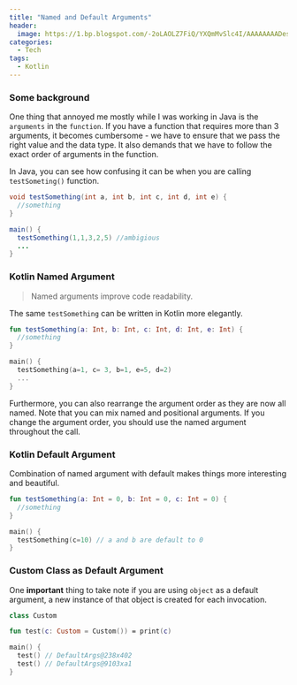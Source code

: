 ```yaml
---
title: "Named and Default Arguments"
header:
  image: https://1.bp.blogspot.com/-2oLAOLZ7FiQ/YXQmMvSlc4I/AAAAAAAADes/KW6u6nxo_vw_-psiFTh5qa1OLBMOw77bwCLcBGAsYHQ/s600/c870x524.jpg
categories:
  - Tech
tags:
  - Kotlin
---
```


### Some background

One thing that annoyed me mostly while I was working in Java is the `arguments` in the `function`. If you have a function that requires more than 3 arguments, it becomes cumbersome - we have to ensure that we pass the right value and the data type. It also demands that we have to follow the exact order of arguments in the function.

In Java, you can see how confusing it can be when you are calling `testSometing()` function.

```java
void testSomething(int a, int b, int c, int d, int e) {
  //something
}

main() {
  testSomething(1,1,3,2,5) //ambigious
  ...
}
```

### Kotlin Named Argument

> Named arguments improve code readability.

The same `testSomething` can be written in Kotlin more elegantly.

```kotlin
fun testSomething(a: Int, b: Int, c: Int, d: Int, e: Int) {
  //something
}

main() {
  testSomething(a=1, c= 3, b=1, e=5, d=2)
  ...
}
```

Furthermore, you can also rearrange the argument order as they are now all named. Note that you can mix named and positional arguments. If you change the argument order, you should use the named argument throughout the call.

### Kotlin Default Argument

Combination of named argument with default makes things more interesting and beautiful.

```kotlin
fun testSomething(a: Int = 0, b: Int = 0, c: Int = 0) {
  //something
}

main() {
  testSomething(c=10) // a and b are default to 0
}
```

### Custom Class as Default Argument

One **important** thing to take note if you are using `object` as a default argument, a new instance of that object is created for each invocation.

```kotlin
class Custom

fun test(c: Custom = Custom()) = print(c)

main() {
  test() // DefaultArgs@238x402
  test() // DefaultArgs@9103xa1
}
```
